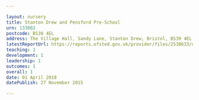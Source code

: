 ```yaml
---

layout: nursery
title: Stanton Drew and Pensford Pre-School
urn: 133082
postcode: BS39 4EL
address: The Village Hall, Sandy Lane, Stanton Drew, Bristol, BS39 4EL
latestReportUrl: https://reports.ofsted.gov.uk/provider/files/2530633/urn/133082.pdf
teaching: 1
development: 1
leadership: 1
outcomes: 1
overall: 1
date: 01 April 2018 
datePublish: 27 November 2015

---
```


